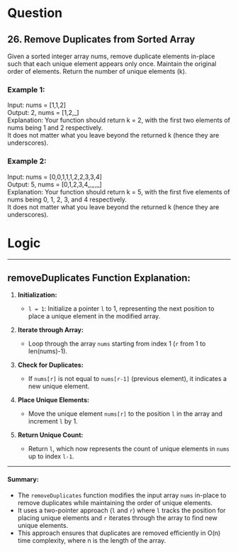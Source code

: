 # Question
## 26. Remove Duplicates from Sorted Array

Given a sorted integer array nums, remove duplicate elements in-place such that each unique element appears only once. Maintain the original order of elements. Return the number of unique elements (k).

### Example 1:
Input: nums = [1,1,2]  
Output: 2, nums = [1,2,_]  
Explanation: Your function should return k = 2, with the first two elements of nums being 1 and 2 respectively.  
It does not matter what you leave beyond the returned k (hence they are underscores).

### Example 2:
Input: nums = [0,0,1,1,1,2,2,3,3,4]  
Output: 5, nums = [0,1,2,3,4,_,_,_,_,_]  
Explanation: Your function should return k = 5, with the first five elements of nums being 0, 1, 2, 3, and 4 respectively.  
It does not matter what you leave beyond the returned k (hence they are underscores).

# Logic
---

## removeDuplicates Function Explanation:

1. **Initialization:**
   - `l = 1`: Initialize a pointer `l` to 1, representing the next position to place a unique element in the modified array.

2. **Iterate through Array:**
   - Loop through the array `nums` starting from index 1 (`r` from 1 to len(nums)-1).
   
3. **Check for Duplicates:**
   - If `nums[r]` is not equal to `nums[r-1]` (previous element), it indicates a new unique element.
   
4. **Place Unique Elements:**
   - Move the unique element `nums[r]` to the position `l` in the array and increment `l` by 1.
   
5. **Return Unique Count:**
   - Return `l`, which now represents the count of unique elements in `nums` up to index `l-1`.

---

#### Summary:

- The `removeDuplicates` function modifies the input array `nums` in-place to remove duplicates while maintaining the order of unique elements.
- It uses a two-pointer approach (`l` and `r`) where `l` tracks the position for placing unique elements and `r` iterates through the array to find new unique elements.
- This approach ensures that duplicates are removed efficiently in O(n) time complexity, where n is the length of the array.
